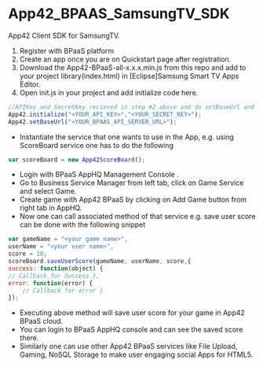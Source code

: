 App42_BPAAS_SamsungTV_SDK
===================

App42 Client SDK for SamsungTV.

1. Register with BPaaS platform
2. Create an app once you are on Quickstart page after registration.
3. Download the App42-BPaaS-all-x.x.x.min.js from this repo and add to your project library(index.html) in [Eclipse]Samsung Smart TV Apps Editor.
4. Open init.js in your project and add initialize code here.

```javascript
//APIKey and SecretKey recieved in step #2 above and do setBaseUrl and put url i.e url of your BPaaS api server.  
App42.initialize("<YOUR_API_KEY>","<YOUR_SECRET_KEY>");
App42.setBaseUrl("<YOUR_BPAAS_API_SERVER_URL>");
```

- Instantiate the service that one wants to use in the App, e.g. using ScoreBoard service one has to do the following

```javascript
var scoreBoard = new App42ScoreBoard();
```
- Login with BPaaS AppHQ Management Console .
- Go to Business Service Manager from left tab, click on Game Service and select Game.
- Create game with App42 BPaaS by clicking on Add Game button from right tab in AppHQ.
- Now one can call associated method of that service e.g. save user score can be done with the following snippet

```javascript
var gameName = "<your game name>",
userName = "<your user name>",
score = 10;
scoreBoard.saveUserScore(gameName, userName, score,{
success: function(object) {
// Callback for Success },
error: function(error) {
    // Callback for error }
});
```

- Executing above method will save user score for your game in App42 BPaaS cloud.
- You can login to BPaaS AppHQ console and can see the saved score there.
- Similarly one can use other App42 BPaaS services like File Upload, Gaming, NoSQL Storage to make user engaging social Apps for HTML5.
